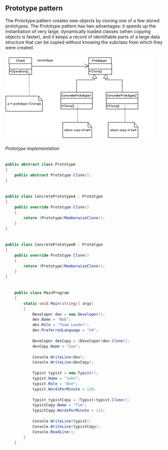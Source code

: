 ## Prototype pattern
The Prototype pattern creates new objects by cloning one of a few stored prototypes. The Prototype pattern has two advantages: it speeds up the instantiation of very large, dynamically loaded classes (when copying objects is faster), and it keeps a record of identifiable parts of a large data structure that can be copied without knowing the subclass from which they were created.

![](prototypePattern.jpg)

###### Prototype implementation
~~~c#
public abstract class Prototype
{
    public abstract Prototype Clone();
}
 
 
public class ConcretePrototypeA : Prototype
{
    public override Prototype Clone()
    {
        return (Prototype)MemberwiseClone();
    }
}
 
 
public class ConcretePrototypeB : Prototype
{
    public override Prototype Clone()
    {
        return (Prototype)MemberwiseClone();
    }
}


    public class MainProgram
    {
        static void Main(string[] args)
        {
            Developer dev = new Developer();
            dev.Name = "Bob";
            dev.Role = "Team Leader";
            dev.PreferredLanguage = "C#";

            Developer devCopy = (Developer)dev.Clone();
            devCopy.Name = "Sue";

            Console.WriteLine(dev);
            Console.WriteLine(devCopy);
           
            Typist typist = new Typist();
            typist.Name = "John";
            typist.Role = "Doe";
            typist.WordsPerMinute = 120;

            Typist typistCopy = (Typist)typist.Clone();
            typistCopy.Name = "Tim";
            typistCopy.WordsPerMinute = 115;

            Console.WriteLine(typist);
            Console.WriteLine(typistCopy);
            Console.ReadLine();
        }
    }

~~~
